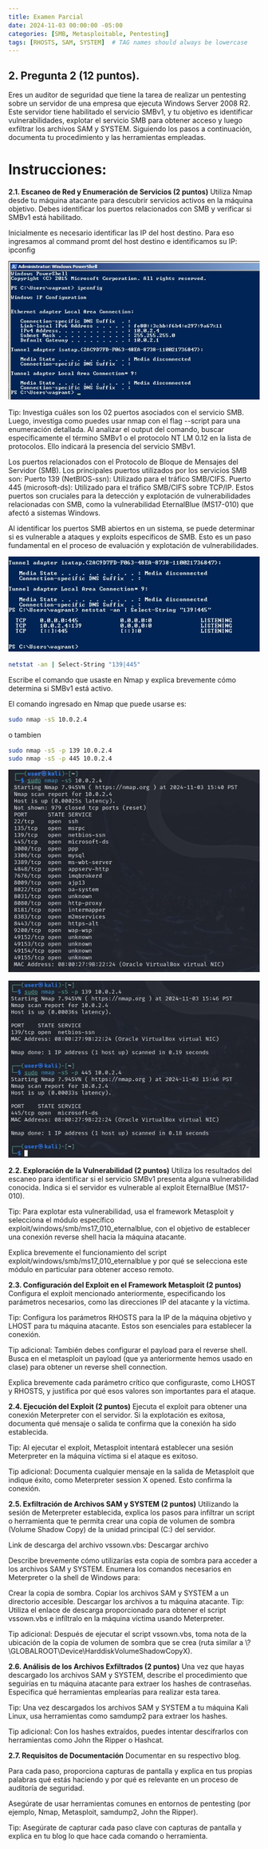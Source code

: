 ```yaml
---
title: Examen Parcial
date: 2024-11-03 00:00:00 -05:00
categories: [SMB, Metasploitable, Pentesting]
tags: [RHOSTS, SAM, SYSTEM]  # TAG names should always be lowercase
---
```

## 2. Pregunta 2 (12 puntos).
Eres un auditor de seguridad que tiene la tarea de realizar un pentesting sobre un servidor de una empresa que ejecuta Windows Server 2008 R2. Este servidor tiene habilitado el servicio SMBv1, y tu objetivo es identificar vulnerabilidades, explotar el servicio SMB para obtener acceso y luego exfiltrar los archivos SAM y SYSTEM. Siguiendo los pasos a continuación, documenta tu procedimiento y las herramientas empleadas.

# Instrucciones:
**2.1. Escaneo de Red y Enumeración de Servicios (2 puntos)**
Utiliza Nmap desde tu máquina atacante para descubrir servicios activos en la máquina objetivo. Debes identificar los puertos relacionados con SMB y verificar si SMBv1 está habilitado.

Inicialmente es necesario identificar las IP del host destino. Para eso ingresamos al command promt del host destino e identificamos su IP: ipconfig

![ipconfig](/assets/images/ip_w2008.JPG)

Tip: Investiga cuáles son los 02 puertos asociados con el servicio SMB. Luego, investiga como puedes usar nmap con el flag --script para una enumeración detallada. Al analizar el output del comando, buscar específicamente el término SMBv1 o el protocolo NT LM 0.12 en la lista de protocolos. Ello indicará la presencia del servicio SMBv1.

Los puertos relacionados con el Protocolo de Bloque de Mensajes del Servidor (SMB).
Los principales puertos utilizados por los servicios SMB son:
Puerto 139 (NetBIOS-ssn): Utilizado para el tráfico SMB/CIFS.
Puerto 445 (microsoft-ds): Utilizado para el tráfico SMB/CIFS sobre TCP/IP.
Estos puertos son cruciales para la detección y explotación de vulnerabilidades relacionadas con SMB, como la vulnerabilidad EternalBlue (MS17-010) que afectó a sistemas Windows.

Al identificar los puertos SMB abiertos en un sistema, se puede determinar si es vulnerable a ataques y exploits específicos de SMB. Esto es un paso fundamental en el proceso de evaluación y explotación de vulnerabilidades.

![netstat -an](/assets/images/139_445.JPG)

````bash
netstat -an | Select-String "139|445"
````
Escribe el comando que usaste en Nmap y explica brevemente cómo determina si SMBv1 está activo.

El comando ingresado en Nmap que puede usarse es:

````bash
sudo nmap -sS 10.0.2.4
````
o tambien 
````bash
sudo nmap -sS -p 139 10.0.2.4
sudo nmap -sS -p 445 10.0.2.4
````

![sudo nmap -sS -p 139 10.0.2.4"](/assets/images/sudo_nmap_ss.JPG)

![sudo nmap -sS -p 445 10.0.2.4"](/assets/images/sudo_nmap_ss_p.JPG)

**2.2. Exploración de la Vulnerabilidad (2 puntos)**
Utiliza los resultados del escaneo para identificar si el servicio SMBv1 presenta alguna vulnerabilidad conocida. Indica si el servidor es vulnerable al exploit EternalBlue (MS17-010).

Tip: Para explotar esta vulnerabilidad, usa el framework Metasploit y selecciona el módulo específico exploit/windows/smb/ms17_010_eternalblue, con el objetivo de establecer una conexión reverse shell hacia la máquina atacante.

Explica brevemente el funcionamiento del script exploit/windows/smb/ms17_010_eternalblue y por qué se selecciona este módulo en particular para obtener acceso remoto.

**2.3. Configuración del Exploit en el Framework Metasploit (2 puntos)**
Configura el exploit mencionado anteriormente, especificando los parámetros necesarios, como las direcciones IP del atacante y la víctima.

Tip: Configura los parámetros RHOSTS para la IP de la máquina objetivo y LHOST para tu máquina atacante. Estos son esenciales para establecer la conexión.

Tip adicional: También debes configurar el payload para el reverse shell. Busca en el metasploit un payload (que ya anteriormente hemos usado en clase) para obtener un reverse shell connection.

Explica brevemente cada parámetro crítico que configuraste, como LHOST y RHOSTS, y justifica por qué esos valores son importantes para el ataque.

**2.4. Ejecución del Exploit (2 puntos)**
Ejecuta el exploit para obtener una conexión Meterpreter con el servidor. Si la explotación es exitosa, documenta qué mensaje o salida te confirma que la conexión ha sido establecida.

Tip: Al ejecutar el exploit, Metasploit intentará establecer una sesión Meterpreter en la máquina víctima si el ataque es exitoso.

Tip adicional: Documenta cualquier mensaje en la salida de Metasploit que indique éxito, como Meterpreter session X opened. Esto confirma la conexión.

**2.5. Exfiltración de Archivos SAM y SYSTEM (2 puntos)**
Utilizando la sesión de Meterpreter establecida, explica los pasos para infiltrar un script o herramienta que te permita crear una copia de volumen de sombra (Volume Shadow Copy) de la unidad principal (C:) del servidor.

Link de descarga del archivo vssown.vbs: Descargar archivo

Describe brevemente cómo utilizarías esta copia de sombra para acceder a los archivos SAM y SYSTEM. Enumera los comandos necesarios en Meterpreter o la shell de Windows para:

Crear la copia de sombra.
Copiar los archivos SAM y SYSTEM a un directorio accesible.
Descargar los archivos a tu máquina atacante.
Tip: Utiliza el enlace de descarga proporcionado para obtener el script vssown.vbs e infíltralo en la máquina víctima usando Meterpreter.

Tip adicional: Después de ejecutar el script vssown.vbs, toma nota de la ubicación de la copia de volumen de sombra que se crea (ruta similar a \\?\GLOBALROOT\Device\HarddiskVolumeShadowCopyX).

**2.6. Análisis de los Archivos Exfiltrados (2 puntos)**
Una vez que hayas descargado los archivos SAM y SYSTEM, describe el procedimiento que seguirías en tu máquina atacante para extraer los hashes de contraseñas. Especifica qué herramientas emplearías para realizar esta tarea.

Tip: Una vez descargados los archivos SAM y SYSTEM a tu máquina Kali Linux, usa herramientas como samdump2 para extraer los hashes.

Tip adicional: Con los hashes extraídos, puedes intentar descifrarlos con herramientas como John the Ripper o Hashcat.

**2.7. Requisitos de Documentación**
Documentar en su respectivo blog.

Para cada paso, proporciona capturas de pantalla y explica en tus propias palabras qué estás haciendo y por qué es relevante en un proceso de auditoría de seguridad.

Asegúrate de usar herramientas comunes en entornos de pentesting (por ejemplo, Nmap, Metasploit, samdump2, John the Ripper).

Tip: Asegúrate de capturar cada paso clave con capturas de pantalla y explica en tu blog lo que hace cada comando o herramienta.